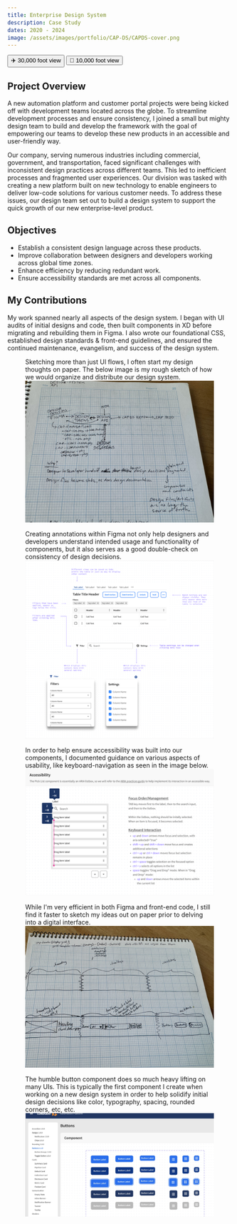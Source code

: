 ```yaml
---
title: Enterprise Design System
description: Case Study
dates: 2020 - 2024
image: /assets/images/portfolio/CAP-DS/CAPDS-cover.png
---
```


<div class="flex items-center justify-center w-fit mt-16">
    <div x-data="{ tab: 'overview' }">
        <div class="flex rounded shadow items-center justify-center mx-auto max-w-fit -translate-y-1/2">
            <button @click="tab = 'overview'" :class="{ 'bg-neutral-900 text-white border-black': tab === 'overview' }" class="inline-flex w-auto px-4 py-2 text-xs font-semibold duration-300 ease-out border rounded-l-md bg-transparent text-neutral-900 border-white" type="button" >
                ✈️ 30,000 foot view
            </button>
            <button @click="tab = 'contributions'" :class="{ 'bg-neutral-900 text-white border-black': tab === 'contributions' }" 
            class="inline-flex w-auto px-4 py-2 text-xs font-semibold duration-300 ease-out border rounded-r-md bg-transparent text-black border-white" type="button" >
                🚁 10,000 foot view
            </button>
        </div>
        <div x-show="tab === 'overview'">
            <div id="overview">
                <h2>Project Overview</h2>
                <p>
                    A new automation platform and customer portal projects were being kicked off with
                    development teams located across the globe. To streamline development processes and ensure
                    consistency, I joined a small but mighty design team to build and develop the framework with the
                    goal of empowering our teams to develop these new products in an accessible and user-friendly
                    way.
                </p>
                <p>
                    Our company, serving numerous industries including commercial, government, and
                    transportation, faced significant challenges with inconsistent design practices across different
                    teams. This led to inefficient processes and fragmented user experiences. Our division was
                    tasked with creating a new platform built on new technology to enable engineers to deliver
                    low-code solutions for various customer needs. To address these issues, our design team set out
                    to build a design system to support the quick growth of our new enterprise-level product.
                </p>
            </div>
            <div id="objectives">
                <h2>Objectives</h2>
                <ul class="list-disc list-inside">
                    <li>Establish a consistent design language across these products.</li>
                    <li>Improve collaboration between designers and developers working across global time zones.
                    </li>
                    <li>Enhance efficiency by reducing redundant work.</li>
                    <li>Ensure accessibility standards are met across all components.</li>
                </ul>
                <h2>My Contributions</h2>
                <p>
                    My work spanned nearly all aspects of the design system. I began with UI audits of
                    initial designs and code, then built components in XD before migrating and rebuilding them in
                    Figma. I also wrote our foundational CSS, established design standards & front-end guidelines,
                    and ensured the continued maintenance, evangelism, and success of the design system.
                </p>
            </div>
        </div>
        <div x-show="tab === 'contributions'">
            <div class="not-prose">
                <figure class="mt-16">
                    <figcaption class="mb-4 text-base">Sketching more than just UI flows, I often start my design thoughts on paper. The below image is my rough sketch of how we would organize and distribute our design system.</figcaption>
                    <img src="/assets/images/portfolio/CAP-DS/cap-ds-api.jpeg" class="shadow">
                </figure>
                <figure class="mt-16">
                    <figcaption class="mb-4 text-base">Creating annotations within Figma not only help designers and developers understand intended usage and functionality of components, but it also serves as a good double-check on consistency of design decisions.</figcaption>
                    <img src="/assets/images/portfolio/CAP-DS/cap-ds-table-behavior.png" class="shadow">
                </figure>
                <figure class="mt-16">
                    <figcaption class="mb-4 text-base">In order to help ensure accessibility was built into our components, I documented guidance on various aspects of usability, like keyboard-navigation as seen in the image below.</figcaption>
                    <img src="/assets/images/portfolio/CAP-DS/cap-ds-a11y-pick-list.png" class="shadow">
                </figure>
                <figure class="mt-16">
                    <figcaption class="mb-4 text-base">While I'm very efficient in both Figma and front-end code, I still find it faster to sketch my ideas out on paper prior to delving into a digital interface.</figcaption>
                    <img src="/assets/images/portfolio/CAP-DS/cap-ds-header.jpeg" class="shadow">
                </figure>
                <figure class="mt-16">
                    <figcaption class="mb-4 text-base">The humble button component does so much heavy lifting on many UIs. This is typically the first component I create when working on a new design system in order to help solidify initial design decisions like color, typography, spacing, rounded corners, etc, etc.</figcaption>
                    <img src="/assets/images/portfolio/CAP-DS/cap-ds-button.jpg" class="shadow">
                </figure>
            </div>
        </div>
    </div>
</div>